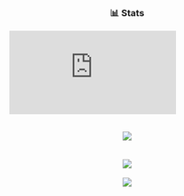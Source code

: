<h3 align="center">
    📊 Stats
</h3>

<figure><embed src="https://wakatime.com/share/@30c3d6e3-02a7-46a6-b89a-b48416bb9490/a3b11818-8355-4387-a374-1b485f3d0625.svg"></embed></figure>

<br>

<div align="center">
   <img src="https://github-readme-stats.vercel.app/api?username=bulondra&show_icons=true&hide_border=false&theme=onedark">
   <br/>
   <br/>
   <br/>
   <img src="https://github-readme-streak-stats.herokuapp.com/?user=bulondra&theme=onedark&hide_border=false">
   <br/>
   <br/>
   <img src="https://github-readme-stats.vercel.app/api/top-langs/?username=bulondra&layout=compact&theme=onedark&card_width=445px">
</div>
